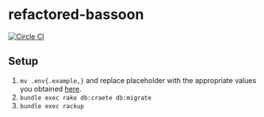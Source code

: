 # refactored-bassoon
[![Circle CI](https://circleci.com/gh/flada-auxv/refactored-bassoon.svg?style=svg)](https://circleci.com/gh/flada-auxv/refactored-bassoon)

## Setup
1. `mv .env{.example,}` and replace placeholder with the appropriate values you obtained [here](https://apps.twitter.com).
2. `bundle exec rake db:craete db:migrate`
3. `bundle exec rackup`

